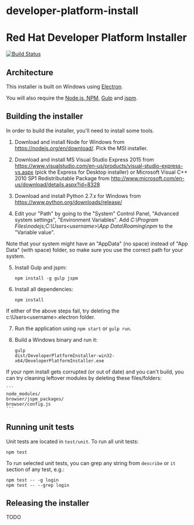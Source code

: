 # developer-platform-install

Red Hat Developer Platform Installer
====================================

[![Build Status](https://travis-ci.org/redhat-developer-tooling/developer-platform-install.svg?branch=master)](https://travis-ci.org/redhat-developer-tooling/developer-platform-install)

Architecture
------------

This installer is built on Windows using [Electron](http://electron.atom.io/).

You will also require the [Node.js, NPM](https://nodejs.org/), [Gulp](http://gulpjs.com/) and [jspm](http://jspm.io/).

Building the installer
----------------------

In order to build the installer, you'll need to install some tools.

1. Download and install Node for Windows from <https://nodejs.org/en/download/>. Pick the MSI installer.

2. Download and install MS Visual Studio Express 2015 from <https://www.visualstudio.com/en-us/products/visual-studio-express-vs.aspx> (pick the Express for Desktop installer) or Microsoft Visual C++ 2010 SP1 Redistributable Package from <http://www.microsoft.com/en-us/download/details.aspx?id=8328>

3. Download and install Python 2.7.x for Windows from <https://www.python.org/downloads/release/>

4. Edit your "Path" by going to the "System" Control Panel, "Advanced system settings", "Environment Variables". Add _C:\Program Files\nodejs;C:\Users\<username>\App Data\Roaming\npm_ to the "Variable value".

Note that your system might have an "AppData" (no space) instead of "App Data" (with space) folder, so make sure you use the correct path for your system.

5. Install Gulp and jspm:

    ```
    npm install -g gulp jspm
    ```

6. Install all dependencies:

    ```
    npm install
    ```

If either of the above steps fail, try deleting the c:\Users\<username>\.electron folder.

7. Run the application using `npm start` or `gulp run`.

8. Build a Windows binary and run it:

    ```
    gulp
    dist/DeveloperPlatformInstaller-win32-x64/DeveloperPlatformInstaller.exe
    ```

If your npm install gets corrupted (or out of date) and you can't build, you can try cleaning leftover modules by deleting these files/folders:

    ```
    node_modules/ 
    browser/jspm_packages/
    browser/config.js
    ```

Running unit tests
------------------

Unit tests are located in `test/unit`. To run all unit tests:

```
npm test
```

To run selected unit tests, you can grep any string from `describe` or `it` section
of any test, e.g.:

```
npm test -- -g login
npm test -- --grep login
```

Releasing the installer
-----------------------

TODO
